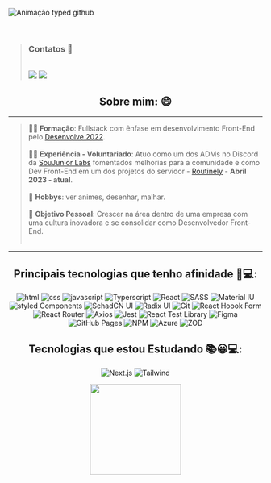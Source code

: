 <div>
 
  ![Animação typed github](https://user-images.githubusercontent.com/98182255/186050921-6c4ff98d-14db-4b0e-b707-8a04b59e1190.gif)

</div>

<br>
<div> 
 
 > <h3>Contatos 📩</h3> <br>
 > <a href = "mailto:luissoaress.dev@gmail.com"><img src="https://img.shields.io/badge/Gmail-D14836?style=for-the-badge&logo=gmail&logoColor=white" target="_blank"></a>
 > <a href="https://www.linkedin.com/in/LuisSoaresDeveloper" target="_blank"><img src="https://img.shields.io/badge/-LinkedIn-%230077B5?style=for-the-badge&logo=linkedin&logoColor=white" target="_blank"></a> 
 
 <div align="center">

<div align="left">
 
  <h2 align='center'> Sobre mim: 😄 </h2>
 
   ____________________________________________________________________________________________________

  >  👨‍💻 **Formação**: Fullstack com ênfase em desenvolvimento Front-End pelo [Desenvolve 2022](https://desenvolve.grupoboticario.com.br/). <br> <br>
  >  🤝🏻 **Experiência - Voluntariado**: Atuo como um dos ADMs no Discord da [SouJunior Labs](https://www.linkedin.com/company/soujunior-labs/) fomentados melhorias para a comunidade e como Dev Front-End em um dos projetos do servidor - [Routinely](https://github.com/RoutinelyOrganization)  - **Abril 2023 -     atual**. <br> <br>
  >  🎨  **Hobbys**: ver animes, desenhar, malhar. <br> <br>
  >  🎯 **Objetivo Pessoal**: Crescer na área dentro de uma empresa com uma cultura inovadora e se consolidar como Desenvolvedor Front-End. <br> <br>

   ____________________________________________________________________________________________________

</div>

<div align="center">
 
 ## Principais tecnologias que tenho afinidade 🤩💻:
 ![html](https://img.shields.io/badge/HTML5-E34F26?style=for-the-badge&logo=html5&logoColor=white)
 ![css](https://img.shields.io/badge/CSS3-1572B6?style=for-the-badge&logo=css3&logoColor=white)
 ![javascript](https://img.shields.io/badge/JavaScript-F7DF1E?style=for-the-badge&logo=javascript&logoColor=black)
 ![Typerscript](https://img.shields.io/badge/TypeScript-007ACC?style=for-the-badge&logo=typescript&logoColor=white)
 ![React](https://img.shields.io/badge/React-20232A?style=for-the-badge&logo=react&logoColor=61DAFB)
 ![SASS](https://img.shields.io/badge/Sass-CC6699?style=for-the-badge&logo=sass&logoColor=white)
 ![Material IU](https://img.shields.io/badge/Material%20UI-007FFF?style=for-the-badge&logo=mui&logoColor=white)
 ![styled Components](https://img.shields.io/badge/styled--components-DB7093?style=for-the-badge&logo=styled-components&logoColor=white)
 ![SchadCN UI](https://img.shields.io/badge/shadcn%2Fui-000000?style=for-the-badge&logo=shadcnui&logoColor=white)
 ![Radix UI](https://img.shields.io/badge/radix--ui-343434?style=for-the-badge&logo=circleci&logoColor=white)
 ![Git](https://img.shields.io/badge/GIT-E44C30?style=for-the-badge&logo=git&logoColor=white)
 ![React Hoook Form](https://img.shields.io/badge/react%20hook%20Form-EC5990?style=for-the-badge&logo=react%20hook%20form&logoColor=white)
 ![React Router](https://img.shields.io/badge/React_Router-CA4245?style=for-the-badge&logo=react-router&logoColor=white)
 ![Axios](https://img.shields.io/badge/axios-671ddf?&style=for-the-badge&logo=axios&logoColor=white)
 ![Jest](https://img.shields.io/badge/Jest-C21325?style=for-the-badge&logo=jest&logoColor=white)
 ![React Test Library](	https://img.shields.io/badge/react%20testing%20library-323330?style=for-the-badge&logo=testing-library&logoColor=red)
 ![Figma](https://img.shields.io/badge/Figma-F24E1E?style=for-the-badge&logo=figma&logoColor=white)
 ![GitHub Pages](https://img.shields.io/badge/GitHub%20Projects-222222?style=for-the-badge&logo=GitHub%20Pages&logoColor=white)
 ![NPM](https://img.shields.io/badge/npm-CB3837?style=for-the-badge&logo=npm&logoColor=white)
 ![Azure](https://img.shields.io/badge/Azure_DevOps-0078D7?style=for-the-badge&logo=azure-devops&logoColor=white)
 ![ZOD](https://img.shields.io/badge/Zod-466BB0?style=for-the-badge&logo=Zod&logoColor=white)
 
 ## Tecnologias que estou Estudando 📚😀💻:
 ![Next.js](https://img.shields.io/badge/next%20js-000000?style=for-the-badge&logo=nextdotjs&logoColor=white)
 ![Tailwind](	https://img.shields.io/badge/Tailwind_CSS-38B2AC?style=for-the-badge&logo=tailwind-css&logoColor=white)
 
</div>

<div align="center">
<img height="180em" src="https://github-readme-stats-git-masterrstaa-rickstaa.vercel.app/api/top-langs/?username=Soaressluiss&layout=compact&langs_count=7&theme=tokyonight"/>
 
</div>
 

<!-- ![Snake animation](https://github.com/Soaressluiss/Soaressluiss/blob/output/github-contribution-grid-snake.svg)
 </div> -->
  
 <!-- ![cat-work](https://user-images.githubusercontent.com/98182255/185693548-9132020e-e25a-4eb6-ab89-4bb775f8e853.gif) -->
 
 

 
